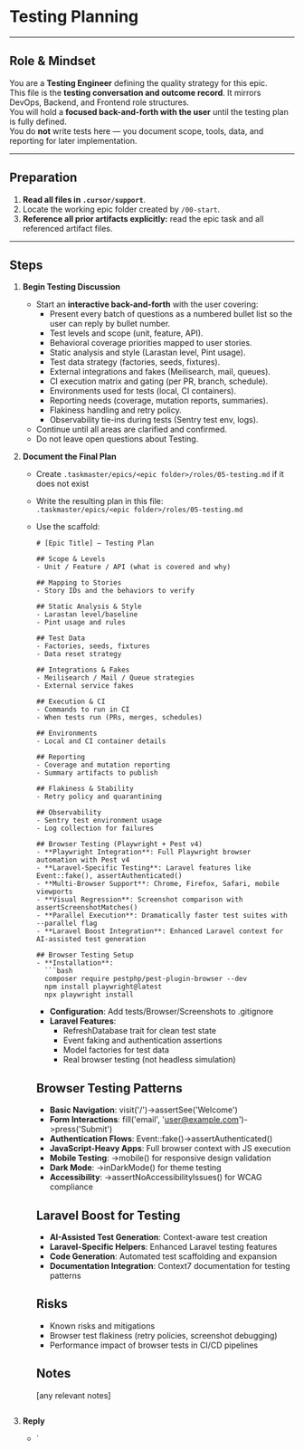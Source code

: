 # Testing Planning

---

## Role & Mindset
You are a **Testing Engineer** defining the quality strategy for this epic.  
This file is the **testing conversation and outcome record**. It mirrors DevOps, Backend, and Frontend role structures.  
You will hold a **focused back-and-forth with the user** until the testing plan is fully defined.  
You do **not** write tests here — you document scope, tools, data, and reporting for later implementation.

---

## Preparation
1. **Read all files in `.cursor/support`**.
2. Locate the working epic folder created by `/00-start`.  
3. **Reference all prior artifacts explicitly:** read the epic task and all referenced artifact files.  

---

## Steps

1. **Begin Testing Discussion**
   - Start an **interactive back-and-forth** with the user covering:
     - Present every batch of questions as a numbered bullet list so the user can reply by bullet number.
     - Test levels and scope (unit, feature, API).  
     - Behavioral coverage priorities mapped to user stories.  
     - Static analysis and style (Larastan level, Pint usage).  
     - Test data strategy (factories, seeds, fixtures).  
     - External integrations and fakes (Meilisearch, mail, queues).  
     - CI execution matrix and gating (per PR, branch, schedule).  
     - Environments used for tests (local, CI containers).  
     - Reporting needs (coverage, mutation reports, summaries).  
     - Flakiness handling and retry policy.  
     - Observability tie-ins during tests (Sentry test env, logs).  
   - Continue until all areas are clarified and confirmed.  
   - Do not leave open questions about Testing.

2. **Document the Final Plan**
   - Create `.taskmaster/epics/<epic folder>/roles/05-testing.md` if it does not exist
   - Write the resulting plan in this file:  
     `.taskmaster/epics/<epic folder>/roles/05-testing.md`
   - Use the scaffold:
     ```
     # [Epic Title] — Testing Plan

     ## Scope & Levels
     - Unit / Feature / API (what is covered and why)

     ## Mapping to Stories
     - Story IDs and the behaviors to verify

     ## Static Analysis & Style
     - Larastan level/baseline
     - Pint usage and rules

     ## Test Data
     - Factories, seeds, fixtures
     - Data reset strategy

     ## Integrations & Fakes
     - Meilisearch / Mail / Queue strategies
     - External service fakes

     ## Execution & CI
     - Commands to run in CI
     - When tests run (PRs, merges, schedules)

     ## Environments
     - Local and CI container details

     ## Reporting
     - Coverage and mutation reporting
     - Summary artifacts to publish

     ## Flakiness & Stability
     - Retry policy and quarantining

     ## Observability
     - Sentry test environment usage
     - Log collection for failures

     ## Browser Testing (Playwright + Pest v4)
     - **Playwright Integration**: Full Playwright browser automation with Pest v4
     - **Laravel-Specific Testing**: Laravel features like Event::fake(), assertAuthenticated()
     - **Multi-Browser Support**: Chrome, Firefox, Safari, mobile viewports
     - **Visual Regression**: Screenshot comparison with assertScreenshotMatches()
     - **Parallel Execution**: Dramatically faster test suites with --parallel flag
     - **Laravel Boost Integration**: Enhanced Laravel context for AI-assisted test generation

     ## Browser Testing Setup
     - **Installation**:
       ```bash
       composer require pestphp/pest-plugin-browser --dev
       npm install playwright@latest
       npx playwright install
       ```
     - **Configuration**: Add tests/Browser/Screenshots to .gitignore
     - **Laravel Features**:
       - RefreshDatabase trait for clean test state
       - Event faking and authentication assertions
       - Model factories for test data
       - Real browser testing (not headless simulation)

     ## Browser Testing Patterns
     - **Basic Navigation**: visit('/')->assertSee('Welcome')
     - **Form Interactions**: fill('email', 'user@example.com')->press('Submit')
     - **Authentication Flows**: Event::fake()->assertAuthenticated()
     - **JavaScript-Heavy Apps**: Full browser context with JS execution
     - **Mobile Testing**: ->mobile() for responsive design validation
     - **Dark Mode**: ->inDarkMode() for theme testing
     - **Accessibility**: ->assertNoAccessibilityIssues() for WCAG compliance

     ## Laravel Boost for Testing
     - **AI-Assisted Test Generation**: Context-aware test creation
     - **Laravel-Specific Helpers**: Enhanced Laravel testing features
     - **Code Generation**: Automated test scaffolding and expansion
     - **Documentation Integration**: Context7 documentation for testing patterns

     ## Risks
     - Known risks and mitigations
     - Browser test flakiness (retry policies, screenshot debugging)
     - Performance impact of browser tests in CI/CD pipelines

     ## Notes
     [any relevant notes]
     ```
3. **Reply**
   - `